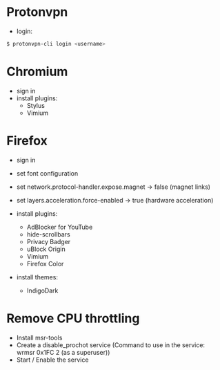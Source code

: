 # Protonvpn
- login: 
```sh
$ protonvpn-cli login <username>
```

# Chromium
- sign in
- install plugins:
  * Stylus
  * Vimium

# Firefox
- sign in
- set font configuration
- set network.protocol-handler.expose.magnet -> false (magnet links)
- set layers.acceleration.force-enabled -> true (hardware acceleration)
- install plugins:
  * AdBlocker for YouTube
  * hide-scrollbars
  * Privacy Badger
  * uBlock Origin
  * Vimium
  * Firefox Color

- install themes:
  * IndigoDark

# Remove CPU throttling
- Install msr-tools
- Create a disable_prochot service (Command to use in the service: wrmsr 0x1FC 2 (as a superuser))
- Start / Enable the service
